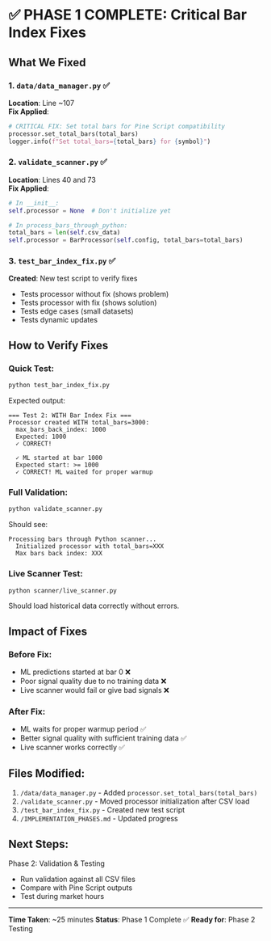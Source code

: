 # ✅ PHASE 1 COMPLETE: Critical Bar Index Fixes

## What We Fixed

### 1. `data/data_manager.py` ✅
**Location**: Line ~107  
**Fix Applied**:
```python
# CRITICAL FIX: Set total bars for Pine Script compatibility
processor.set_total_bars(total_bars)
logger.info(f"Set total_bars={total_bars} for {symbol}")
```

### 2. `validate_scanner.py` ✅
**Location**: Lines 40 and 73  
**Fix Applied**:
```python
# In __init__:
self.processor = None  # Don't initialize yet

# In process_bars_through_python:
total_bars = len(self.csv_data)
self.processor = BarProcessor(self.config, total_bars=total_bars)
```

### 3. `test_bar_index_fix.py` ✅
**Created**: New test script to verify fixes
- Tests processor without fix (shows problem)
- Tests processor with fix (shows solution)
- Tests edge cases (small datasets)
- Tests dynamic updates

## How to Verify Fixes

### Quick Test:
```bash
python test_bar_index_fix.py
```

Expected output:
```
=== Test 2: WITH Bar Index Fix ===
Processor created WITH total_bars=3000:
  max_bars_back_index: 1000
  Expected: 1000
  ✓ CORRECT!

  ✓ ML started at bar 1000
  Expected start: >= 1000
  ✓ CORRECT! ML waited for proper warmup
```

### Full Validation:
```bash
python validate_scanner.py
```

Should see:
```
Processing bars through Python scanner...
  Initialized processor with total_bars=XXX
  Max bars back index: XXX
```

### Live Scanner Test:
```bash
python scanner/live_scanner.py
```

Should load historical data correctly without errors.

## Impact of Fixes

### Before Fix:
- ML predictions started at bar 0 ❌
- Poor signal quality due to no training data ❌
- Live scanner would fail or give bad signals ❌

### After Fix:
- ML waits for proper warmup period ✅
- Better signal quality with sufficient training data ✅
- Live scanner works correctly ✅

## Files Modified:
1. `/data/data_manager.py` - Added `processor.set_total_bars(total_bars)`
2. `/validate_scanner.py` - Moved processor initialization after CSV load
3. `/test_bar_index_fix.py` - Created new test script
4. `/IMPLEMENTATION_PHASES.md` - Updated progress

## Next Steps:
Phase 2: Validation & Testing
- Run validation against all CSV files
- Compare with Pine Script outputs
- Test during market hours

---

**Time Taken**: ~25 minutes
**Status**: Phase 1 Complete ✅
**Ready for**: Phase 2 Testing